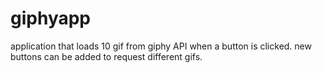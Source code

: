 # giphyapp

application that loads 10 gif from giphy API when a button is clicked. new buttons can be added to request different gifs.